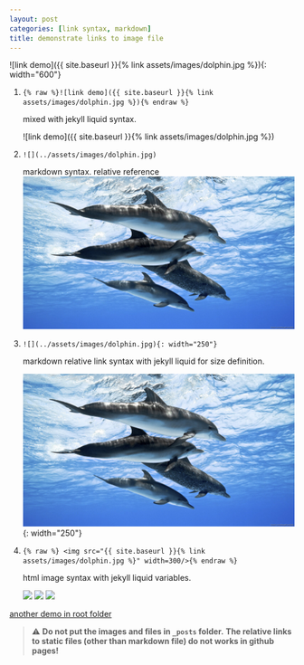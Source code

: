 ```yaml
---
layout: post
categories: [link syntax, markdown]
title: demonstrate links to image file
---
```


![link demo]({{ site.baseurl }}{% link assets/images/dolphin.jpg %}){: width="600"}

1. `{% raw %}![link demo]({{ site.baseurl }}{% link assets/images/dolphin.jpg %}){% endraw %}`

    mixed with jekyll liquid syntax. 

    ![link demo]({{ site.baseurl }}{% link assets/images/dolphin.jpg %})

1. `![](../assets/images/dolphin.jpg)`

    markdown syntax. relative reference
    ![](../assets/images/dolphin.jpg)

1. `![](../assets/images/dolphin.jpg){: width="250"}`

    markdown relative link syntax with jekyll liquid for size definition.

    ![](../assets/images/dolphin.jpg){: width="250"}

1. ```{% raw %} <img src="{{ site.baseurl }}{% link assets/images/dolphin.jpg %}" width=300/>{% endraw %}```

    html image syntax with jekyll liquid variables.

    <img src="{{ site.baseurl }}{% link assets/images/dolphin.jpg %}" width=300/>
    <img src="{{ site.baseurl }}{% link assets/images/dolphin.jpg %}" width=300/>
    <img src="{{ site.baseurl }}{% link assets/images/dolphin.jpg %}" width=300/>

[another demo in root folder](../demonstrate-links-in-root-folder.md)


> ⚠️ **Do not put the images and files in `_posts` folder.**
> **The relative links to static files (other than markdown file) do not works in github pages!**
